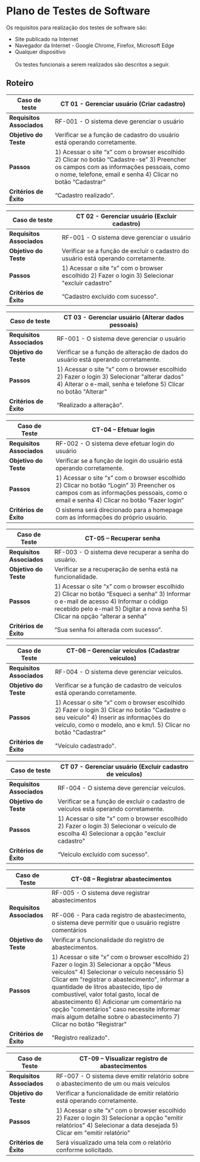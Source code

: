 # Plano de Testes de Software

Os requisitos para realização dos testes de software são:
- Site publicado na Internet
- Navegador da Internet - Google Chrome, Firefox, Microsoft Edge
- Qualquer dispositivo <br> <br> Os testes funcionais a serem realizados são descritos a seguir.

## Roteiro

|Caso de teste     | CT 01 - Gerenciar usuário (Criar cadastro) |
|--------------------|----------------------------------------------------------------------|
|**Requisitos Associados** | 	 RF-001 - O sistema deve gerenciar o usuário
|**Objetivo do Teste** | Verificar se a função de cadastro do usuário está operando corretamente. |
|**Passos**  |	1) Acessar o site “x” com o browser escolhido 2) Clicar no botão “Cadastre-se” 3) Preencher os campos com as informações pessoais, como o nome, telefone, email e senha 4) Clicar no botão “Cadastrar” |
|**Critérios de Êxito** | “Cadastro realizado”. |

|Caso de teste     | CT 02 - Gerenciar usuário (Excluir cadastro) |
|--------------------|----------------------------------------------------------------------|
|**Requisitos Associados** | 	 RF-001 - O sistema deve gerenciar o usuário
|**Objetivo do Teste** | Verificar se a função de excluir o cadastro do usuário está operando corretamente. |
|**Passos**  |	1) Acessar o site “x” com o browser escolhido 2) Fazer o login 3) Selecionar "excluir cadastro" |
|**Critérios de Êxito** | “Cadastro excluído com sucesso”. |

|Caso de teste     | CT 03 - Gerenciar usuário (Alterar dados pessoais) |
|--------------------|----------------------------------------------------------------------|
|**Requisitos Associados** | 	 RF-001 - O sistema deve gerenciar o usuário
|**Objetivo do Teste** | Verificar se a função de alteração de dados do usuário está operando corretamente. |
|**Passos**  |	1) Acessar o site “x” com o browser escolhido 2) Fazer o login 3) Selecionar "alterar dados" 4) Alterar o e-mail, senha e telefone 5) Clicar no botão "Alterar" |
|**Critérios de Êxito** | “Realizado a alteração”. |

|Caso de Teste |CT-04 – Efetuar login |
|--------------------|----------------------------------------------------------------------|
|**Requisitos Associados** | RF-002 - O sistema deve efetuar login do usuário |
|**Objetivo do Teste** | Verificar se a função de login do usuário está operando corretamente. |
|**Passos** | 1) Acessar o site “x” com o browser escolhido 2) Clicar no botão “Login” 3) Preencher os campos com as informações pessoais, como o email e senha  4) Clicar no botão “Fazer login” |
|**Critérios de Êxito** | O sistema será direcionado para a homepage com as informações do próprio usuário. |

|Caso de Teste |CT-05 – Recuperar senha |
|--------------------|----------------------------------------------------------------------|
|**Requisitos Associados** | RF-003 - O sistema deve recuperar a senha do usuário. |
|**Objetivo do Teste** | Verificar se a recuperação de senha está na funcionalidade. |
|**Passos** | 1) Acessar o site “x” com o browser escolhido 2) Clicar no botão “Esqueci a senha” 3) Informar o e-mail de acesso 4) Informar o código recebido pelo e-mail  5) Digitar a nova senha 5) Clicar na opção “alterar a senha”  |
|**Critérios de Êxito** | “Sua senha foi alterada com sucesso”. |

|Caso de Teste |CT-06 – Gerenciar veículos (Cadastrar veículos) |
|--------------------|----------------------------------------------------------------------|
|**Requisitos Associados** | RF-004 - O sistema deve gerenciar veículos. |
|**Objetivo do Teste** | Verificar se a função de cadastro de veículos está operando corretamente. |
|**Passos** | 1) Acessar o site “x” com o browser escolhido 2) Fazer o login 3) Clicar no botão "Cadastre o seu veículo" 4) Inserir as informações do veículo, como o modelo, ano e km/l.  5) Clicar no botão "Cadastrar" |
|**Critérios de Êxito** | "Veículo cadastrado". |

|Caso de teste |CT 07 - Gerenciar usuário (Excluir cadastro de veículos) |
|--------------------|----------------------------------------------------------------------|
|**Requisitos Associados** | 	 RF-004 - O sistema deve gerenciar veículos. |
|**Objetivo do Teste** | Verificar se a função de excluir o cadastro de veículos está operando corretamente. |
|**Passos**  |	1) Acessar o site “x” com o browser escolhido 2) Fazer o login 3) Selecionar o veículo de escolha 4) Selecionar a opção "excluir cadastro" |
|**Critérios de Êxito** | “Veículo excluído com sucesso”. |

|Caso de Teste |CT-08 – Registrar abastecimentos |
|--------------------|----------------------------------------------------------------------|
|**Requisitos Associados** | RF-005 - O sistema deve registrar abastecimentos <br><br> RF-006 - Para cada registro de abastecimento, o sistema deve permitir que o usuário registre comentários |
|**Objetivo do Teste** | Verificar a funcionalidade do registro de abastecimentos. |
|**Passos** |  1) Acessar o site “x” com o browser escolhido 2) Fazer o login 3) Selecionar a opção "Meus veículos" 4) Selecionar o veículo necessário 5) Clicar em "registrar o abastecimento", informar a quantidade de litros abastecido, tipo de combustível, valor total gasto, local de abastecimento 6) Adicionar um comentário na opção "comentários" caso necessite informar mais algum detalhe sobre o abastecimento 7) Clicar no botão "Registrar" | 
|**Critérios de Êxito** | "Registro realizado". |

|Caso de Teste |CT-09 – Visualizar registro de abastecimentos |
|--------------------|----------------------------------------------------------------------|
|**Requisitos Associados** | RF-007 - O sistema deve emitir relatório sobre o abastecimento de um ou mais veículos |
|**Objetivo do Teste** | Verificar a funcionalidade de emitir relatório está operando corretamente. |
|**Passos** |  1) Acessar o site “x” com o browser escolhido 2) Fazer o login 3) Selecionar a opção "emitir relatórios" 4) Selecionar a data desejada  5) Clicar em "emitir relatório"  | 
|**Critérios de Êxito** | Será visualizado uma tela com o relatório conforme solicitado. |




